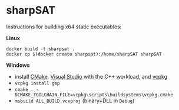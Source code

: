 # sharpSAT

Instructions for building x64 static executables:

**Linux**

```
docker build -t sharpsat .
docker cp $(docker create sharpsat):/home/sharpSAT sharpSAT
```

**Windows**

* install [CMake](https://cmake.org/), [Visual Studio](https://visualstudio.microsoft.com/downloads/) with the C++ workload, and [vcpkg](https://github.com/microsoft/vcpkg)
* `vcpkg install gmp`
* `cmake . -DCMAKE_TOOLCHAIN_FILE=vcpkg\scripts\buildsystems\vcpkg.cmake`
* `msbuild ALL_BUILD.vcxproj` (binary+DLL in `Debug`)